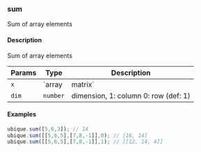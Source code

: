 ### sum
Sum of array elements


#### Description

Sum of array elements


|Params|Type|Description
|---------|----|-----------
|`x` | `array|matrix` | array of values
|`dim` | `number` | dimension, 1: column 0: row (def: 1)


#### Examples

```js
ubique.sum([5,6,3]); // 14
ubique.sum([[5,6,5],[7,8,-1]],0); // [16, 14]
ubique.sum([[5,6,5],[7,8,-1]],1); // [[12, 14, 4]]
```

